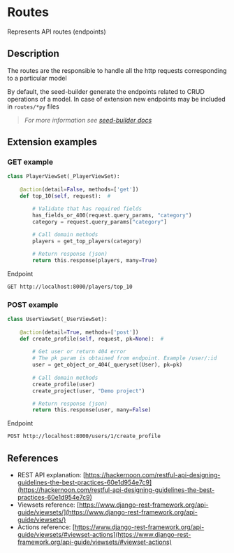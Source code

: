 # Routes

Represents API routes (endpoints)

## Description

The routes are the responsible to handle all the http requests corresponding to a particular model

By default, the seed-builder generate the endpoints related to CRUD operations of a model. In case of extension new endpoints may be included in `routes/*py` files
>   *For more information see [seed-builder docs](060_seed_builder.md)*

## Extension examples

### GET example

```python
class PlayerViewSet(_PlayerViewSet):
    
    @action(detail=False, methods=['get'])
    def top_10(self, request):  #

        # Validate that has required fields
        has_fields_or_400(request.query_params, "category")
        category = request.query_params["category"]
        
        # Call domain methods
        players = get_top_players(category)

        # Return response (json)
        return this.response(players, many=True)
```

Endpoint
```bash
GET http://localhost:8000/players/top_10
```

### POST example

```python
class UserViewSet(_UserViewSet):
    
    @action(detail=True, methods=['post'])
    def create_profile(self, request, pk=None):  #
    
        # Get user or return 404 error
        # The pk param is obtained from endpoint. Example /user/:id
        user = get_object_or_404(_queryset(User), pk=pk)
 
        # Call domain methods
        create_profile(user)
        create_project(user, "Demo project")

        # Return response (json)
        return this.response(user, many=False)
```

Endpoint
```bash
POST http://localhost:8000/users/1/create_profile
```

## References

-   REST API explanation: [https://hackernoon.com/restful-api-designing-guidelines-the-best-practices-60e1d954e7c9](https://hackernoon.com/restful-api-designing-guidelines-the-best-practices-60e1d954e7c9)
-   Viewsets reference: [https://www.django-rest-framework.org/api-guide/viewsets/](https://www.django-rest-framework.org/api-guide/viewsets/)
-   Actions reference: [https://www.django-rest-framework.org/api-guide/viewsets/#viewset-actions](https://www.django-rest-framework.org/api-guide/viewsets/#viewset-actions)